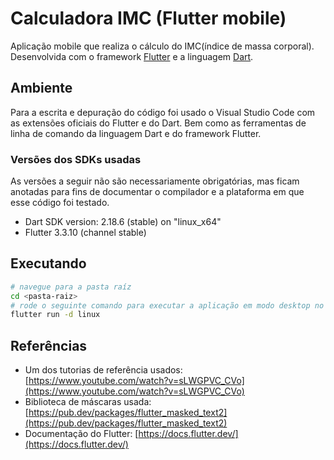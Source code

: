 # Calculadora IMC (Flutter mobile)

Aplicação mobile que realiza o cálculo do IMC(índice de massa corporal). Desenvolvida com o framework [Flutter](https://flutter.dev/) e a linguagem [Dart](https://dart.dev/).



## Ambiente

Para a escrita e depuração do código foi usado o Visual Studio Code com as extensões oficiais do Flutter e do Dart. Bem como as ferramentas de linha de comando da linguagem Dart e do framework Flutter.

### Versões dos SDKs usadas

As versões a seguir não são necessariamente obrigatórias, mas ficam anotadas para fins de documentar o compilador e a plataforma em que esse código foi testado.

* Dart SDK version: 2.18.6 (stable) on "linux_x64"
* Flutter 3.3.10 (channel stable)

## Executando

```bash
# navegue para a pasta raíz
cd <pasta-raiz>
# rode o seguinte comando para executar a aplicação em modo desktop no linux
flutter run -d linux
```

## Referências

* Um dos tutorias de referência usados: [https://www.youtube.com/watch?v=sLWGPVC_CVo](https://www.youtube.com/watch?v=sLWGPVC_CVo)
* Biblioteca de máscaras usada: [https://pub.dev/packages/flutter_masked_text2](https://pub.dev/packages/flutter_masked_text2)
* Documentação do Flutter: [https://docs.flutter.dev/](https://docs.flutter.dev/)
